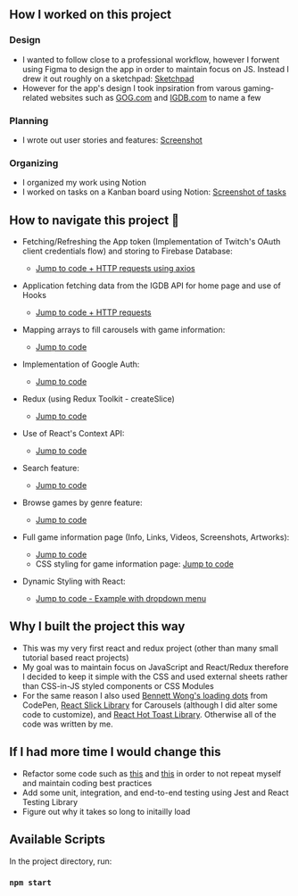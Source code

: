 ## How I worked on this project

### Design

* I wanted to follow close to a professional workflow, however I forwent using Figma to design the app in order to maintain focus on JS. Instead I drew it out roughly on a sketchpad: [Sketchpad](https://raw.githubusercontent.com/rbhogal/game-save-app/main/screenshots/sketch-home-page.jpg) 
* However for the app's design I took inpsiration from varous gaming-related websites such as [GOG.com](https://www.gog.com/) and [IGDB.com](https://www.igdb.com/games/the-legend-of-zelda-breath-of-the-wild) to name a few

### Planning 
* I wrote out user stories and features: [Screenshot](https://raw.githubusercontent.com/rbhogal/game-save-app/main/screenshots/game-save-user-stories-features.png)

### Organizing
* I organized my work using Notion
* I worked on tasks on a Kanban board using Notion: [Screenshot of tasks](https://raw.githubusercontent.com/rbhogal/game-save-app/main/screenshots/game-save-kanban-board-tasks.png)

## How to navigate this project 🧭

* Fetching/Refreshing the App token (Implementation of Twitch's OAuth client credentials flow) and storing to Firebase Database: 
  * [Jump to code + HTTP requests using axios](src/app/getAppToken.js)
 
* Application fetching data from the IGDB API for home page and use of Hooks
  * [Jump to code + HTTP requests](src/components/Home.js)
  
* Mapping arrays to fill carousels with game information: 
  * [Jump to code](src/components/carousels/GamesHorizontalScroll.js)

* Implementation of Google Auth: 
  * [Jump to code](src/components/navbar/GoogleAuth.js)

* Redux (using Redux Toolkit - createSlice)
  * [Jump to code](src/features/user/userSlice.js)

* Use of React's Context API: 
  * [Jump to code](src/store/auth-context.js)
  
* Search feature: 
  * [Jump to code](src/components/navbar/searchbox/SearchBox.js)
  
* Browse games by genre feature: 
  * [Jump to code](src/components/GameListGenre.js)
  
* Full game information page (Info, Links, Videos, Screenshots, Artworks): 
  * [Jump to code](src/components/game/Game.js)
  * CSS styling for game information page: [Jump to code](src/components/game/Game.css)
  
* Dynamic Styling with React: 
  * [Jump to code - Example with dropdown menu](https://github.com/rbhogal/game-save-app/blob/692245f90cf8a7f1730671039f3dfaf96a0e937c/src/components/navbar/searchbox/SearchBox.js#L25)

## Why I built the project this way 

* This was my very first react and redux project (other than many small tutorial based react projects)
* My goal was to maintain focus on JavaScript and React/Redux therefore I decided to keep it simple with the CSS and used external sheets rather than CSS-in-JS styled components or CSS Modules
* For the same reason I also used [Bennett Wong's loading dots](https://codepen.io/bennett/pen/GjRPdk) from CodePen, [React Slick Library](https://react-slick.neostack.com/) for Carousels (although I did alter some code to customize), and [React Hot Toast Library](https://react-hot-toast.com/). Otherwise all of the code was written by me. 

## If I had more time I would change this

* Refactor some code such as [this](https://github.com/rbhogal/game-save-app/blob/main/src/components/Home.js#L151) and [this](https://github.com/rbhogal/game-save-app/blob/692245f90cf8a7f1730671039f3dfaf96a0e937c/src/components/SavedGames.js#L57) in order to not repeat myself and maintain coding best practices
* Add some unit, integration, and end-to-end testing using Jest and React Testing Library
* Figure out why it takes so long to initailly load

## Available Scripts

In the project directory, run:

### `npm start`
